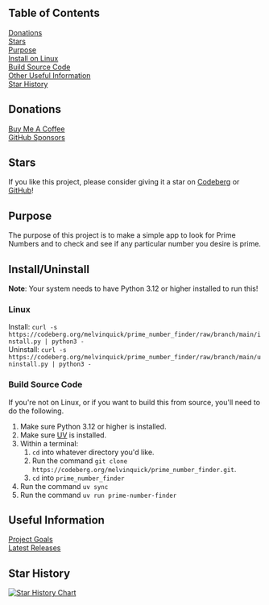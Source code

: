 ## Table of Contents

[Donations](#donations)  
[Stars](#stars)  
[Purpose](#purpose)  
[Install on Linux](#linux)  
[Build Source Code](#build-source-code)  
[Other Useful Information](#useful-information)  
[Star History](#star-history)

## Donations

[Buy Me A Coffee](https://buymeacoffee.com/KingKairos)  
[GitHub Sponsors](https://github.com/sponsors/melvinquick)

## Stars

If you like this project, please consider giving it a star on [Codeberg](https://codeberg.org/melvinquick/prime_number_finder) or [GitHub](https://github.com/melvinquick/prime_number_finder)!

## Purpose

The purpose of this project is to make a simple app to look for Prime Numbers and to check and see if any particular number you desire is prime.

## Install/Uninstall

**Note**: Your system needs to have Python 3.12 or higher installed to run this!

### Linux

Install: `curl -s https://codeberg.org/melvinquick/prime_number_finder/raw/branch/main/install.py | python3 -`  
Uninstall: `curl -s https://codeberg.org/melvinquick/prime_number_finder/raw/branch/main/uninstall.py | python3 -`

### Build Source Code

If you're not on Linux, or if you want to build this from source, you'll need to do the following.

1. Make sure Python 3.12 or higher is installed.
2. Make sure [UV](https://docs.astral.sh/uv/) is installed.
3. Within a terminal:
   1. `cd` into whatever directory you'd like.
   2. Run the command `git clone https://codeberg.org/melvinquick/prime_number_finder.git`.
   3. `cd` into `prime_number_finder`
4. Run the command `uv sync`
5. Run the command `uv run prime-number-finder`

## Useful Information

[Project Goals](https://codeberg.org/melvinquick/prime_number_finder/projects/14092)  
[Latest Releases](https://pypi.org/project/prime_number_finder/)

## Star History

[![Star History Chart](https://api.star-history.com/svg?repos=melvinquick/prime_number_finder&type=Date)](https://www.star-history.com/#melvinquick/prime_number_finder&Date)
